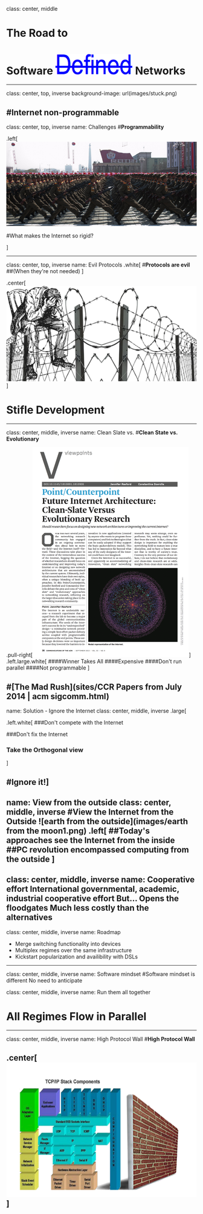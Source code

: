 class: center, middle
# The Road to
# Software ![Defined](images/Defined.png) Networks
---
class: center, top, inverse
background-image: url(images/stuck.png)

#**Internet non-programmable**
---
class: center, top, inverse
name: Challenges
#**Programmability**

.left[
![lockstep](images/lockstep.png)

#What makes the Internet so rigid?
<!-- ##**Clean Slate vs. Evolution Battle** -->
]

---
class: center, top, inverse
name: Evil Protocols
.white[
#**Protocols are evil**
##(When they're not needed)
]

.center[<img src="images/Barbed.png" alt="Stifle" style="width: 700px;"/>]
 # Stifle Development
---
class: center, middle, inverse
name: Clean Slate vs.
#**Clean State vs. Evolutionary**

.pull-right[![clean state vs](images/clean_slate_vs1.png)]
.left.large.white[
####Winner Takes All
####Expensive
####Don't run parallel
####Not programmable
]
<!-- #[The Mad Rush](http://www.sigcomm.org/ccr/papers/2014/July) -->
#[The Mad Rush](sites/CCR Papers from July 2014 | acm sigcomm.html)
---

name: Solution - Ignore the Internet
class: center, middle, inverse
.large[

.left.white[
###Don't compete with the Internet

###Don't fix the Internet
### Take the Orthogonal view
]

#**Ignore it!**]
---
name: View from the outside
class: center, middle, inverse
#View the Internet from the **Outside**
![earth from the outside](images/earth from the moon1.png)
.left[
##Today's approaches see the Internet from the inside
##PC revolution encompassed computing from the outside
]
---
class: center, middle, inverse
name: Cooperative effort
International governmental, academic, industrial cooperative effort
But...
Opens the floodgates
**Much** less costly than the alternatives 
---
class: center, middle, inverse
name: Roadmap
- Merge switching functionality into devices
- Multiplex regimes over the same infrastructure
- Kickstart popularization and availibility with DSLs
---
class: center, middle, inverse
name: Software mindset
#Software mindset is different
No need to anticipate

class: center, middle, inverse
name: Run them all together
# All Regimes Flow in Parallel
---
class: center, middle, inverse
name: High Protocol Wall
#**High Protocol Wall**

.center[<img src="images/HiWall.png" alt="Protocol Bound" style="width: 800px;"/>]
---
